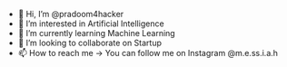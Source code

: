 - 👋 Hi, I’m @pradoom4hacker
- 👀 I’m interested in Artificial Intelligence  
- 🌱 I’m currently learning Machine Learning
- 💞️ I’m looking to collaborate on Startup
- 📫 How to reach me -> You can follow me on Instagram @m.e.ss.i.a.h

<!---
pradoom4hacker/pradoom4hacker is a ✨ special ✨ repository because its `README.md` (this file) appears on your GitHub profile.
You can click the Preview link to take a look at your changes.
--->
